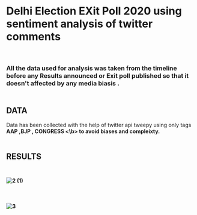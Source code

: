 # Delhi Election EXit Poll 2020 using sentiment analysis of twitter comments<br><br>


### All the data used for analysis was taken from the timeline before any Results announced or Exit poll published so that it doesn't affected by any media biasis .<br><br>

## DATA
Data has been collected with the help of twitter api tweepy using only tags <b> AAP ,BJP , CONGRESS <\b> to avoid biases and compleixty.<br><br>

## RESULTS<br><br>

![2 (1)](https://user-images.githubusercontent.com/48057022/74515344-6505e400-4f34-11ea-8a74-508d982063fc.png)
<br><br><br><br>
![3](https://user-images.githubusercontent.com/48057022/74515541-c6c64e00-4f34-11ea-8aaf-544edfb1f0ff.png)
